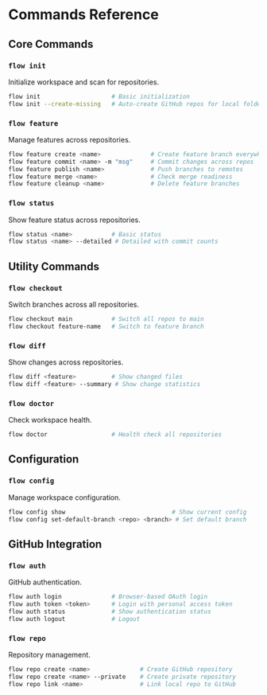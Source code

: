 # Commands Reference

## Core Commands

### `flow init`
Initialize workspace and scan for repositories.

```bash
flow init                    # Basic initialization
flow init --create-missing   # Auto-create GitHub repos for local folders
```

### `flow feature`
Manage features across repositories.

```bash
flow feature create <name>              # Create feature branch everywhere
flow feature commit <name> -m "msg"     # Commit changes across repos
flow feature publish <name>             # Push branches to remotes
flow feature merge <name>               # Check merge readiness
flow feature cleanup <name>             # Delete feature branches
```

### `flow status`
Show feature status across repositories.

```bash
flow status <name>           # Basic status
flow status <name> --detailed # Detailed with commit counts
```

## Utility Commands

### `flow checkout`
Switch branches across all repositories.

```bash
flow checkout main           # Switch all repos to main
flow checkout feature-name   # Switch to feature branch
```

### `flow diff`
Show changes across repositories.

```bash
flow diff <feature>          # Show changed files
flow diff <feature> --summary # Show change statistics
```

### `flow doctor`
Check workspace health.

```bash
flow doctor                  # Health check all repositories
```

## Configuration

### `flow config`
Manage workspace configuration.

```bash
flow config show                              # Show current config
flow config set-default-branch <repo> <branch> # Set default branch
```

## GitHub Integration

### `flow auth`
GitHub authentication.

```bash
flow auth login              # Browser-based OAuth login
flow auth token <token>      # Login with personal access token
flow auth status             # Show authentication status
flow auth logout             # Logout
```

### `flow repo`
Repository management.

```bash
flow repo create <name>              # Create GitHub repository
flow repo create <name> --private    # Create private repository
flow repo link <name>                # Link local repo to GitHub
```
